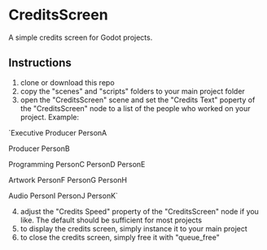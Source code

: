 # CreditsScreen
A simple credits screen for Godot projects.


## Instructions
1. clone or download this repo
2. copy the "scenes" and "scripts" folders to your main project folder
3. open the "CreditsScreen" scene and set the "Credits Text" poperty of the
"CreditsScreen" node to a list of the people who worked on your project. Example:

`Executive Producer
PersonA

Producer
PersonB

Programming
PersonC
PersonD
PersonE

Artwork
PersonF
PersonG
PersonH

Audio
PersonI
PersonJ
PersonK`

4. adjust the "Credits Speed" property of the "CreditsScreen" node if you like. The
default should be sufficient for most projects
5. to display the credits screen, simply instance it to your main project
6. to close the credits screen, simply free it with "queue_free"
